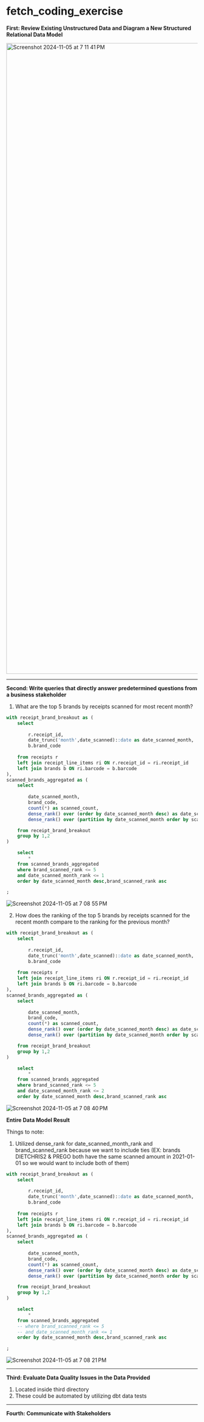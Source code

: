 # fetch_coding_exercise

<b>First: Review Existing Unstructured Data and Diagram a New Structured Relational Data Model</b>

<img width="1658" alt="Screenshot 2024-11-05 at 7 11 41 PM" src="https://github.com/user-attachments/assets/a467425d-ccd7-4d1e-96b3-b50aeb030a8c">

---

<b>Second: Write queries that directly answer predetermined questions from a business stakeholder</b>

1. What are the top 5 brands by receipts scanned for most recent month?
```sql
with receipt_brand_breakout as (
    select 
    
        r.receipt_id,
        date_trunc('month',date_scanned)::date as date_scanned_month,
        b.brand_code
        
    from receipts r 
    left join receipt_line_items ri ON r.receipt_id = ri.receipt_id
    left join brands b ON ri.barcode = b.barcode
),
scanned_brands_aggregated as (
    select 
    
        date_scanned_month,
        brand_code,
        count(*) as scanned_count,
        dense_rank() over (order by date_scanned_month desc) as date_scanned_month_rank,
        dense_rank() over (partition by date_scanned_month order by scanned_count desc) as brand_scanned_rank

    from receipt_brand_breakout
    group by 1,2 
)

    select 
        *
    from scanned_brands_aggregated
    where brand_scanned_rank <= 5
    and date_scanned_month_rank <= 1
    order by date_scanned_month desc,brand_scanned_rank asc

;
```
![Screenshot 2024-11-05 at 7 08 55 PM](https://github.com/user-attachments/assets/6edd9b17-077a-44a3-a05f-cdca0a6f8553)


2. How does the ranking of the top 5 brands by receipts scanned for the recent month compare to the ranking for the previous month?
```sql
with receipt_brand_breakout as (
    select 
    
        r.receipt_id,
        date_trunc('month',date_scanned)::date as date_scanned_month,
        b.brand_code
        
    from receipts r 
    left join receipt_line_items ri ON r.receipt_id = ri.receipt_id
    left join brands b ON ri.barcode = b.barcode
),
scanned_brands_aggregated as (
    select 
    
        date_scanned_month,
        brand_code,
        count(*) as scanned_count,
        dense_rank() over (order by date_scanned_month desc) as date_scanned_month_rank,
        dense_rank() over (partition by date_scanned_month order by scanned_count desc) as brand_scanned_rank

    from receipt_brand_breakout
    group by 1,2 
)

    select 
        *
    from scanned_brands_aggregated
    where brand_scanned_rank <= 5
    and date_scanned_month_rank <= 2
    order by date_scanned_month desc,brand_scanned_rank asc
```
![Screenshot 2024-11-05 at 7 08 40 PM](https://github.com/user-attachments/assets/b9cbab66-5a7f-49d5-ad70-39d3b79c5daa)

<b>Entire Data Model Result</b>

Things to note:
1. Utilized dense_rank for date_scanned_month_rank and brand_scanned_rank because we want to include ties (EX: brands DIETCHRIS2 & PREGO both have the same scanned amount in 2021-01-01 so we would want to include both of them)

```sql
with receipt_brand_breakout as (
    select 
    
        r.receipt_id,
        date_trunc('month',date_scanned)::date as date_scanned_month,
        b.brand_code
        
    from receipts r 
    left join receipt_line_items ri ON r.receipt_id = ri.receipt_id
    left join brands b ON ri.barcode = b.barcode
),
scanned_brands_aggregated as (
    select 
    
        date_scanned_month,
        brand_code,
        count(*) as scanned_count,
        dense_rank() over (order by date_scanned_month desc) as date_scanned_month_rank,
        dense_rank() over (partition by date_scanned_month order by scanned_count desc) as brand_scanned_rank

    from receipt_brand_breakout
    group by 1,2 
)

    select 
        *
    from scanned_brands_aggregated
    -- where brand_scanned_rank <= 5
    -- and date_scanned_month_rank <= 1
    order by date_scanned_month desc,brand_scanned_rank asc

;
```
![Screenshot 2024-11-05 at 7 08 21 PM](https://github.com/user-attachments/assets/649fe4f0-a253-434b-a0c8-c4aa02f5fa97)

---
<b>Third: Evaluate Data Quality Issues in the Data Provided</b>
1. Located inside third directory
2. These could be automated by utilizing dbt data tests

---
<b>Fourth: Communicate with Stakeholders</b>






